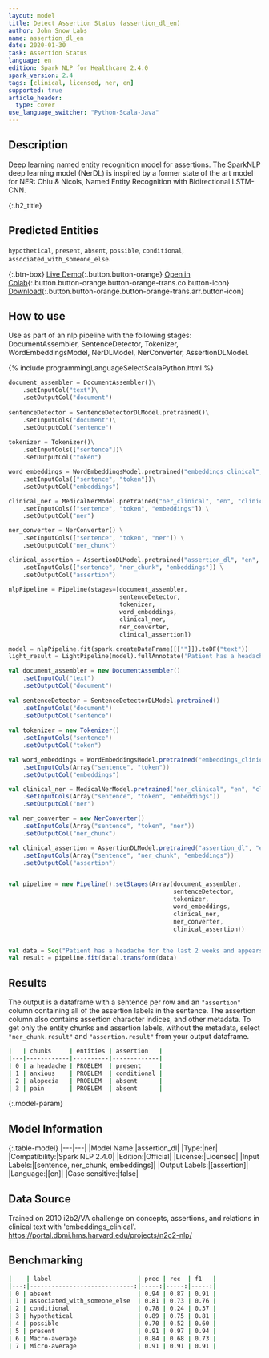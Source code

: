 ```yaml
---
layout: model
title: Detect Assertion Status (assertion_dl_en)
author: John Snow Labs
name: assertion_dl_en
date: 2020-01-30
task: Assertion Status
language: en
edition: Spark NLP for Healthcare 2.4.0
spark_version: 2.4
tags: [clinical, licensed, ner, en]
supported: true
article_header:
  type: cover
use_language_switcher: "Python-Scala-Java"
---
```

 
## Description

Deep learning named entity recognition model for assertions. The SparkNLP deep learning model (NerDL) is inspired by a former state of the art model for NER: Chiu & Nicols, Named Entity Recognition with Bidirectional LSTM-CNN.

{:.h2_title}
## Predicted Entities
``hypothetical``, ``present``, ``absent``, ``possible``, ``conditional``, ``associated_with_someone_else``.

{:.btn-box}
[Live Demo](https://demo.johnsnowlabs.com/healthcare/ASSERTION/){:.button.button-orange}
[Open in Colab](https://colab.research.google.com/github/JohnSnowLabs/spark-nlp-workshop/blob/master/tutorials/Certification_Trainings/Healthcare/2.Clinical_Assertion_Model.ipynb){:.button.button-orange.button-orange-trans.co.button-icon}
[Download](https://s3.amazonaws.com/auxdata.johnsnowlabs.com/clinical/models/assertion_dl_en_2.4.0_2.4_1580237286004.zip){:.button.button-orange.button-orange-trans.arr.button-icon}


## How to use

Use as part of an nlp pipeline with the following stages: DocumentAssembler, SentenceDetector, Tokenizer, WordEmbeddingsModel, NerDLModel, NerConverter, AssertionDLModel.

<div class="tabs-box" markdown="1">

{% include programmingLanguageSelectScalaPython.html %}


```python
document_assembler = DocumentAssembler()\
    .setInputCol("text")\
    .setOutputCol("document")
    
sentenceDetector = SentenceDetectorDLModel.pretrained()\
    .setInputCols("document")\
    .setOutputCol("sentence")
    
tokenizer = Tokenizer()\
    .setInputCols(["sentence"])\
    .setOutputCol("token")

word_embeddings = WordEmbeddingsModel.pretrained("embeddings_clinical", "en", "clinical/models")\
    .setInputCols(["sentence", "token"])\
    .setOutputCol("embeddings")

clinical_ner = MedicalNerModel.pretrained("ner_clinical", "en", "clinical/models") \
    .setInputCols(["sentence", "token", "embeddings"]) \
    .setOutputCol("ner")

ner_converter = NerConverter() \
    .setInputCols(["sentence", "token", "ner"]) \
    .setOutputCol("ner_chunk")

clinical_assertion = AssertionDLModel.pretrained("assertion_dl", "en", "clinical/models") \
    .setInputCols(["sentence", "ner_chunk", "embeddings"]) \
    .setOutputCol("assertion")
    
nlpPipeline = Pipeline(stages=[document_assembler, 
                               sentenceDetector, 
                               tokenizer, 
                               word_embeddings, 
                               clinical_ner, 
                               ner_converter, 
                               clinical_assertion])

model = nlpPipeline.fit(spark.createDataFrame([[""]]).toDF("text"))
light_result = LightPipeline(model).fullAnnotate('Patient has a headache for the last 2 weeks and appears anxious when she walks fast. No alopecia noted. She denies pain')[0]

```

```scala
val document_assembler = new DocumentAssembler()
    .setInputCol("text")
    .setOutputCol("document")
    
val sentenceDetector = SentenceDetectorDLModel.pretrained()
    .setInputCols("document")
    .setOutputCol("sentence")
    
val tokenizer = new Tokenizer()
    .setInputCols("sentence")
    .setOutputCol("token")

val word_embeddings = WordEmbeddingsModel.pretrained("embeddings_clinical", "en", "clinical/models")
    .setInputCols(Array("sentence", "token"))
    .setOutputCol("embeddings")

val clinical_ner = MedicalNerModel.pretrained("ner_clinical", "en", "clinical/models")
    .setInputCols(Array("sentence", "token", "embeddings")) 
    .setOutputCol("ner")

val ner_converter = new NerConverter()
    .setInputCols(Array("sentence", "token", "ner"))
    .setOutputCol("ner_chunk")

val clinical_assertion = AssertionDLModel.pretrained("assertion_dl", "en", "clinical/models")
    .setInputCols(Array("sentence", "ner_chunk", "embeddings"))
    .setOutputCol("assertion")


val pipeline = new Pipeline().setStages(Array(document_assembler, 
                                              sentenceDetector, 
                                              tokenizer, 
                                              word_embeddings, 
                                              clinical_ner, 
                                              ner_converter, 
                                              clinical_assertion))


val data = Seq("Patient has a headache for the last 2 weeks and appears anxious when she walks fast. No alopecia noted. She denies pain").toDS().toDF("text")
val result = pipeline.fit(data).transform(data)
```

</div>


## Results
The output is a dataframe with a sentence per row and an ``"assertion"`` column containing all of the assertion labels in the sentence. The assertion column also contains assertion character indices, and other metadata. To get only the entity chunks and assertion labels, without the metadata, select ``"ner_chunk.result"`` and ``"assertion.result"`` from your output dataframe.

```bash
|   | chunks     | entities | assertion   |
|---|------------|----------|-------------|
| 0 | a headache | PROBLEM  | present     |
| 1 | anxious    | PROBLEM  | conditional |
| 2 | alopecia   | PROBLEM  | absent      |
| 3 | pain       | PROBLEM  | absent      |
```

{:.model-param}
## Model Information

{:.table-model}
|---|---|
|Model Name:|assertion_dl|
|Type:|ner|
|Compatibility:|Spark NLP 2.4.0|
|Edition:|Official|
|License:|Licensed|
|Input Labels:|[sentence, ner_chunk, embeddings]|
|Output Labels:|[assertion]|
|Language:|[en]|
|Case sensitive:|false|


## Data Source
Trained on 2010 i2b2/VA challenge on concepts, assertions, and relations in clinical text with 'embeddings_clinical'.
https://portal.dbmi.hms.harvard.edu/projects/n2c2-nlp/


## Benchmarking
```bash
|    | label                        | prec | rec  | f1   |
|---:|-----------------------------:|-----:|-----:|-----:|
| 0 | absent                        | 0.94 | 0.87 | 0.91 |
| 1 | associated_with_someone_else  | 0.81 | 0.73 | 0.76 |
| 2 | conditional                   | 0.78 | 0.24 | 0.37 |
| 3 | hypothetical                  | 0.89 | 0.75 | 0.81 |
| 4 | possible                      | 0.70 | 0.52 | 0.60 |
| 5 | present                       | 0.91 | 0.97 | 0.94 |
| 6 | Macro-average                 | 0.84 | 0.68 | 0.73 |
| 7 | Micro-average                 | 0.91 | 0.91 | 0.91 |
```
